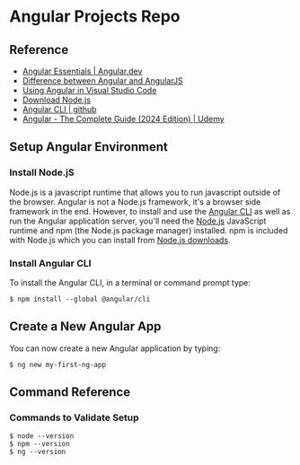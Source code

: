 # Angular Projects Repo

## Reference
* [Angular Essentials | Angular.dev](https://angular.dev/essentials)
* [Difference between Angular and AngularJS](https://www.scaler.com/topics/angular/difference-between-angularjs-and-angular/)
* [Using Angular in Visual Studio Code](https://code.visualstudio.com/docs/nodejs/angular-tutorial)
* [Download Node.js](https://nodejs.org/en)
* [Angular CLI | github](https://github.com/angular/angular-cli)
* [Angular - The Complete Guide (2024 Edition) | Udemy](https://www.udemy.com/course-dashboard-redirect/?course_id=756150)

## Setup Angular Environment

### Install Node.jS
Node.js is a javascript runtime that allows you to run javascript outside of the browser. Angular is not a Node.js framework, it's a browser side framework in the end. However, to install and use the [Angular CLI](https://angular.dev/cli) as well as run the Angular application server, you'll need the [Node.js](https://nodejs.org/) JavaScript runtime and npm (the Node.js package manager) installed. npm is included with Node.js which you can install from [Node.js downloads](https://nodejs.org/en/download/).

### Install Angular CLI
To install the Angular CLI, in a terminal or command prompt type:
```console
$ npm install --global @angular/cli
```

## Create a New Angular App
You can now create a new Angular application by typing:
```console
$ ng new my-first-ng-app
```

## Command Reference
### Commands to Validate Setup
```console
$ node --version
$ npm --version
$ ng --version
```
